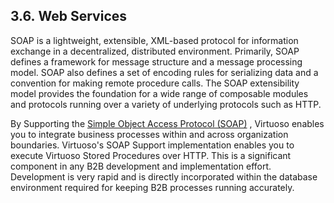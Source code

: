 <div>

<div>

<div>

<div>

## 3.6. Web Services

</div>

</div>

</div>

SOAP is a lightweight, extensible, XML-based protocol for information
exchange in a decentralized, distributed environment. Primarily, SOAP
defines a framework for message structure and a message processing
model. SOAP also defines a set of encoding rules for serializing data
and a convention for making remote procedure calls. The SOAP
extensibility model provides the foundation for a wide range of
composable modules and protocols running over a variety of underlying
protocols such as HTTP.

By Supporting the
<a href="ch-functions.html#soap" class="link">Simple Object Access
Protocol (SOAP)</a> , Virtuoso enables you to integrate business
processes within and across organization boundaries. Virtuoso's SOAP
Support implementation enables you to execute Virtuoso Stored Procedures
over HTTP. This is a significant component in any B2B development and
implementation effort. Development is very rapid and is directly
incorporated within the database environment required for keeping B2B
processes running accurately.

</div>
